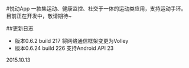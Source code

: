 #悦动App
一款集运动、健康监控、社交于一体的运动类应用，支持运动手环。  
目前正在开发中，敬请期待~  

##更新日志
- 版本0.6.2 build 217 将网络通信框架变更为Volley
- 版本0.6.24 build 226 支持Android API 23

2015.10.13